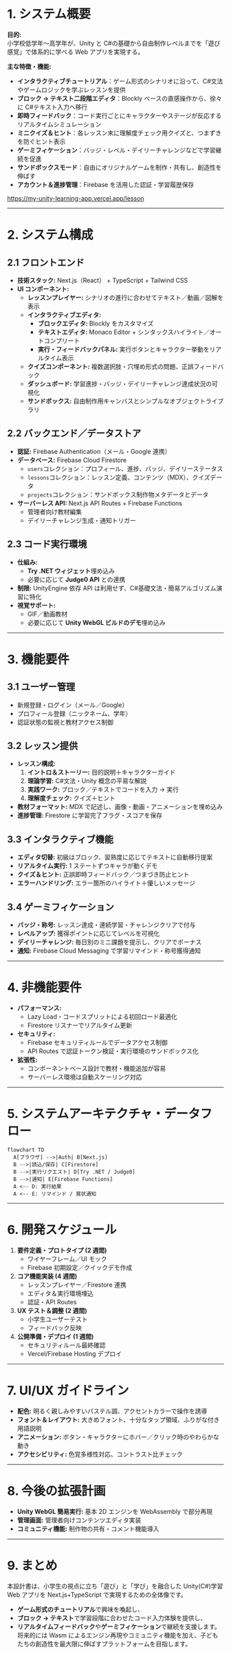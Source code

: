 # 1. システム概要

**目的:**  
小学校低学年〜高学年が、Unity と C#の基礎から自由制作レベルまでを「遊び感覚」で体系的に学べる Web アプリを実現する。

**主な特徴・機能:**

- **インタラクティブチュートリアル**：ゲーム形式のシナリオに沿って、C#文法やゲームロジックを学ぶレッスンを提供
- **ブロック → テキスト二段階エディタ**：Blockly ベースの直感操作から、徐々に C#テキスト入力へ移行
- **即時フィードバック**：コード実行ごとにキャラクターやステージが反応するリアルタイムシミュレーション
- **ミニクイズ＆ヒント**：各レッスン末に理解度チェック用クイズと、つまずきを防ぐヒント表示
- **ゲーミフィケーション**：バッジ・レベル・デイリーチャレンジなどで学習継続を促進
- **サンドボックスモード**：自由にオリジナルゲームを制作・共有し、創造性を伸ばす
- **アカウント＆進捗管理**：Firebase を活用した認証・学習履歴保存

https://my-unity-learning-app.vercel.app/lesson

---

# 2. システム構成

## 2.1 フロントエンド

- **技術スタック:** Next.js（React） + TypeScript + Tailwind CSS
- **UI コンポーネント:**
  - **レッスンプレイヤー:** シナリオの進行に合わせてテキスト／動画／図解を表示
  - **インタラクティブエディタ:**
    - **ブロックエディタ:** Blockly をカスタマイズ
    - **テキストエディタ:** Monaco Editor + シンタックスハイライト／オートコンプリート
    - **実行・フィードバックパネル:** 実行ボタンとキャラクター挙動をリアルタイム表示
  - **クイズコンポーネント:** 複数選択肢・穴埋め形式の問題、正誤フィードバック
  - **ダッシュボード:** 学習進捗・バッジ・デイリーチャレンジ達成状況の可視化
  - **サンドボックス:** 自由制作用キャンバスとシンプルなオブジェクトライブラリ

## 2.2 バックエンド／データストア

- **認証:** Firebase Authentication（メール・Google 連携）
- **データベース:** Firebase Cloud Firestore
  - `users`コレクション：プロフィール、進捗、バッジ、デイリーステータス
  - `lessons`コレクション：レッスン定義、コンテンツ（MDX）、クイズデータ
  - `projects`コレクション：サンドボックス制作物メタデータとデータ
- **サーバーレス API:** Next.js API Routes + Firebase Functions
  - 管理者向け教材編集
  - デイリーチャレンジ生成・通知トリガー

## 2.3 コード実行環境

- **仕組み:**
  - **Try .NET ウィジェット**埋め込み
  - 必要に応じて **Judge0 API** との連携
- **制限:** UnityEngine 依存 API は利用せず、C#基礎文法・簡易アルゴリズム演習に特化
- **視覚サポート:**
  - GIF／動画教材
  - 必要に応じて **Unity WebGL ビルドのデモ**埋め込み

---

# 3. 機能要件

## 3.1 ユーザー管理

- 新規登録・ログイン（メール／Google）
- プロフィール登録（ニックネーム、学年）
- 認証状態の監視と教材アクセス制御

## 3.2 レッスン提供

- **レッスン構成:**
  1. **イントロ＆ストーリー:** 目的説明＋キャラクターガイド
  2. **理論学習:** C#文法・Unity 概念の平易な解説
  3. **実践ワーク:** ブロック／テキストでコードを入力 → 実行
  4. **理解度チェック:** クイズ＋ヒント
- **教材フォーマット:** MDX で記述し、画像・動画・アニメーションを埋め込み
- **進捗管理:** Firestore に学習完了フラグ・スコアを保存

## 3.3 インタラクティブ機能

- **エディタ切替:** 初級はブロック、習熟度に応じてテキストに自動移行提案
- **リアルタイム実行:** 1 ステートずつキャラが動くデモ
- **クイズ＆ヒント:** 正誤即時フィードバック／つまづき防止ヒント
- **エラーハンドリング:** エラー箇所のハイライト＋優しいメッセージ

## 3.4 ゲーミフィケーション

- **バッジ・称号:** レッスン達成・連続学習・チャレンジクリアで付与
- **レベルアップ:** 獲得ポイントに応じてレベルを可視化
- **デイリーチャレンジ:** 毎日別のミニ課題を提示し、クリアでボーナス
- **通知:** Firebase Cloud Messaging で学習リマインド・称号獲得通知

---

# 4. 非機能要件

- **パフォーマンス:**
  - Lazy Load・コードスプリットによる初回ロード最適化
  - Firestore リスナーでリアルタイム更新
- **セキュリティ:**
  - Firebase セキュリティルールでデータアクセス制御
  - API Routes で認証トークン検証・実行環境のサンドボックス化
- **拡張性:**
  - コンポーネントベース設計で教材・機能追加が容易
  - サーバーレス環境は自動スケーリング対応

---

# 5. システムアーキテクチャ・データフロー

```mermaid
flowchart TD
  A[ブラウザ] -->|Auth| B[Next.js]
  B -->|読込/保存| C[Firestore]
  B -->|実行リクエスト| D[Try .NET / Judge0]
  B -->|通知| E[Firebase Functions]
  A <-- D: 実行結果
  A <-- E: リマインド / 賞状通知
```

---

# 6. 開発スケジュール

1. **要件定義・プロトタイプ (2 週間)**
   - ワイヤーフレーム／UI モック
   - Firebase 初期設定／クイックデモ作成
2. **コア機能実装 (4 週間)**
   - レッスンプレイヤー／Firestore 連携
   - エディタ＆実行環境埋込
   - 認証・API Routes
3. **UX テスト＆調整 (2 週間)**
   - 小学生ユーザーテスト
   - フィードバック反映
4. **公開準備・デプロイ (1 週間)**
   - セキュリティルール最終確認
   - Vercel/Firebase Hosting デプロイ

---

# 7. UI/UX ガイドライン

- **配色:** 明るく親しみやすいパステル調、アクセントカラーで操作を誘導
- **フォント＆レイアウト:** 大きめフォント、十分なタップ領域、ふりがな付き用語説明
- **アニメーション:** ボタン・キャラクターにホバー／クリック時のやわらかな動き
- **アクセシビリティ:** 色覚多様性対応、コントラスト比チェック

---

# 8. 今後の拡張計画

- **Unity WebGL 簡易実行:** 基本 2D エンジンを WebAssembly で部分再現
- **管理画面:** 管理者向けコンテンツエディタ実装
- **コミュニティ機能:** 制作物の共有・コメント機能導入

---

# 9. まとめ

本設計書は、小学生の視点に立ち「遊び」と「学び」を融合した Unity(C#)学習 Web アプリを Next.js+TypeScript で実現するための全体像です。

- **ゲーム形式のチュートリアル**で興味を喚起し、
- **ブロック → テキスト**で学習段階に合わせたコード入力体験を提供し、
- **リアルタイムフィードバック**や**ゲーミフィケーション**で継続を支援します。  
  将来的には Wasm によるエンジン再現やコミュニティ機能を加え、子どもたちの創造性を最大限に伸ばすプラットフォームを目指します。

